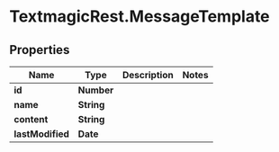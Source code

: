 # TextmagicRest.MessageTemplate

## Properties
Name | Type | Description | Notes
------------ | ------------- | ------------- | -------------
**id** | **Number** |  | 
**name** | **String** |  | 
**content** | **String** |  | 
**lastModified** | **Date** |  | 


